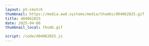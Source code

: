 ```yaml
---
layout: p5-sketch
thumbnail: https://media.awd.systems/media/thumbs/d04062025.gif
title: d04062025
date: 2025-04-06
thumbnail_local: thumb.gif

script: /code/d04062025.js
---
```

